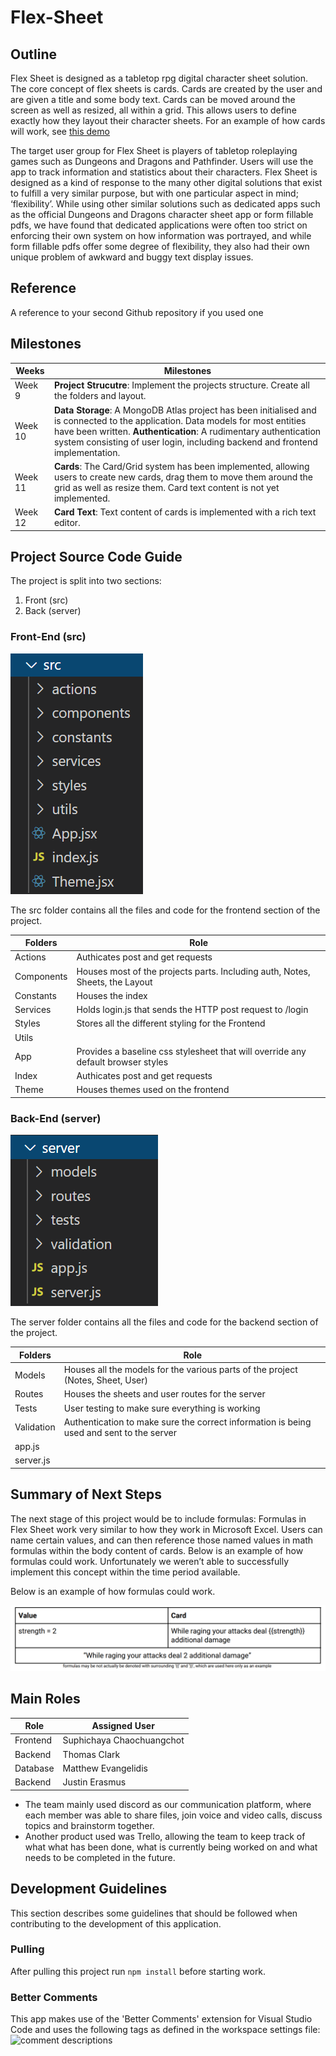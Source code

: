 # Flex-Sheet
## Outline
Flex Sheet is designed as a tabletop rpg digital character sheet solution. The core concept of
flex sheets is cards. Cards are created by the user and are given a title and some body text.
Cards can be moved around the screen as well as resized, all within a grid. This allows users to
define exactly how they layout their character sheets. For an example of how cards will work,
see [this demo](https://strml.github.io/react-grid-layout/examples/11-no-vertical-compact.html)

The target user group for Flex Sheet is players of tabletop roleplaying games such as Dungeons
and Dragons and Pathfinder. Users will use the app to track information and statistics about
their characters. Flex Sheet is designed as a kind of response to the many other digital solutions
that exist to fulfill a very similar purpose, but with one particular aspect in mind; ‘flexibility’.
While using other similar solutions such as dedicated apps such as the official Dungeons and
Dragons character sheet app or form fillable pdfs, we have found that dedicated applications
were often too strict on enforcing their own system on how information was portrayed, and
while form fillable pdfs offer some degree of flexibility, they also had their own unique problem
of awkward and buggy text display issues.

## Reference
A reference to your second Github repository if you used one

## Milestones

| Weeks | Milestones |
| ------------- | ------------- |
| Week 9 | **Project Strucutre**: Implement the projects structure. Create all the folders and layout. |
| Week 10 | **Data Storage**: A MongoDB Atlas project has been initialised and is connected to the application. Data models for most entities have been written. **Authentication**: A rudimentary authentication system consisting of user login, including backend and frontend implementation. |
| Week 11 | **Cards**: The Card/Grid system has been implemented, allowing users to create new cards, drag them to move them around the grid as well as resize them. Card text content is not yet implemented. |
| Week 12 | **Card Text**: Text content of cards is implemented with a rich text editor. |

## Project Source Code Guide
The project is split into two sections:
1. Front (src)
2. Back (server)

### Front-End (src)
![Frontend folders](/Screenshots/src.png)

The src folder contains all the files and code for the frontend section of the project.


| Folders | Role |
| ------------- | ------------- |
| Actions| Authicates post and get requests |
| Components | Houses most of the projects parts. Including auth, Notes, Sheets, the Layout |
| Constants | Houses the index  |
| Services | Holds login.js that sends the HTTP post request to /login |
| Styles | Stores all the different styling for the Frontend|
| Utils |  |
| App |  Provides a baseline css stylesheet that will override any default browser styles |
| Index | Authicates post and get requests |
| Theme | Houses themes used on the frontend |


### Back-End (server)
![Backend Folders](/Screenshots/backendfiles.png)

The server folder contains all the files and code for the backend section of the project.

| Folders | Role |
| ------------- | ------------- |
| Models | Houses all the models for the various parts of the project (Notes, Sheet, User) |
| Routes | Houses the sheets and user routes for the server |
| Tests | User testing to make sure everything is working |
| Validation | Authentication to make sure the correct information is being used and sent to the server |
| app.js |  |
| server.js |  |

## Summary of Next Steps

The next stage of this project would be to include formulas: Formulas in Flex Sheet work very similar to how they work in Microsoft Excel. Users can name certain values, and can then reference those named values in math formulas within the body content of cards. Below is an example of how formulas could work. Unfortunately we weren’t able to successfully implement this concept within the time period available.

Below is an example of how formulas could work.

![Formulas](/Screenshots/formulas.png)

## Main Roles

| Role  | Assigned User |
| ------------- | ------------- |
| Frontend  | Suphichaya Chaochuangchot  |
| Backend  | Thomas Clark  |
| Database  | Matthew Evangelidis  |
| Backend  | Justin Erasmus  |

- The team mainly used discord as our communication platform, where each member was able to share files, join voice and video calls, discuss topics and brainstorm together. 
- Another product used was Trello, allowing the team to keep track of what what has been done, what is currently being worked on and what needs to be completed in the future.

## Development Guidelines

This section describes some guidelines that should be followed when contributing to the development of this application.

### Pulling

After pulling this project run `npm install` before starting work.

### Better Comments

This app makes use of the 'Better Comments' extension for Visual Studio Code and uses the following tags as defined in the workspace settings file:
![comment descriptions](https://i.imgur.com/avunwoW.png)

















